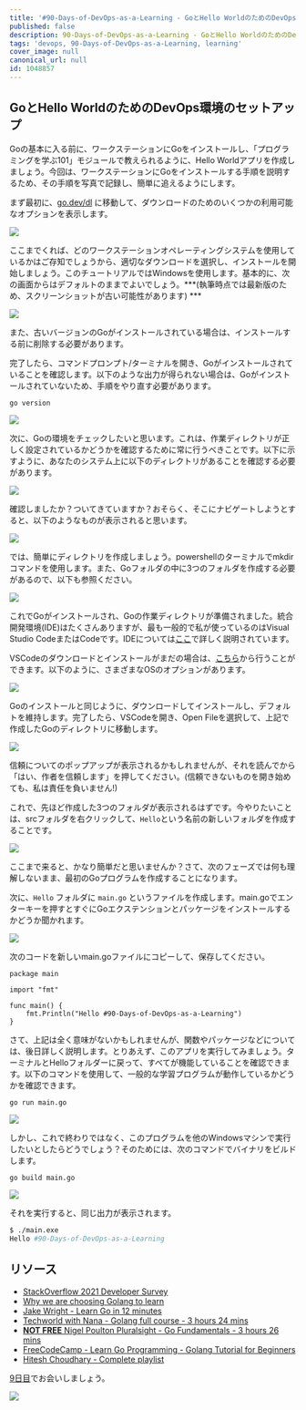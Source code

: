 ```yaml
---
title: '#90-Days-of-DevOps-as-a-Learning - GoとHello WorldのためのDevOps環境のセットアップ - 8日目'
published: false
description: 90-Days-of-DevOps-as-a-Learning - GoとHello WorldのためのDevOps環境のセットアップ
tags: 'devops, 90-Days-of-DevOps-as-a-Learning, learning'
cover_image: null
canonical_url: null
id: 1048857
---
```

## GoとHello WorldのためのDevOps環境のセットアップ

Goの基本に入る前に、ワークステーションにGoをインストールし、「プログラミングを学ぶ101」モジュールで教えられるように、Hello Worldアプリを作成しましょう。今回は、ワークステーションにGoをインストールする手順を説明するため、その手順を写真で記録し、簡単に追えるようにします。

まず最初に、[go.dev/dl](https://go.dev/dl/) に移動して、ダウンロードのためのいくつかの利用可能なオプションを表示します。

![](Images/Day8_Go1.png)

ここまでくれば、どのワークステーションオペレーティングシステムを使用しているかはご存知でしょうから、適切なダウンロードを選択し、インストールを開始しましょう。このチュートリアルではWindowsを使用します。基本的に、次の画面からはデフォルトのままでよいでしょう。***(執筆時点では最新版のため、スクリーンショットが古い可能性があります) *** 

![](Images/Day8_Go2.png)

また、古いバージョンのGoがインストールされている場合は、インストールする前に削除する必要があります。

完了したら、コマンドプロンプト/ターミナルを開き、Goがインストールされていることを確認します。以下のような出力が得られない場合は、Goがインストールされていないため、手順をやり直す必要があります。

`go version`

![](Images/Day8_Go3.png)

次に、Goの環境をチェックしたいと思います。これは、作業ディレクトリが正しく設定されているかどうかを確認するために常に行うべきことです。以下に示すように、あなたのシステム上に以下のディレクトリがあることを確認する必要があります。

![](Images/Day8_Go4.png)

確認しましたか？ついてきていますか？おそらく、そこにナビゲートしようとすると、以下のようなものが表示されると思います。

![](Images/Day8_Go5.png)

では、簡単にディレクトリを作成しましょう。powershellのターミナルでmkdirコマンドを使用します。また、Goフォルダの中に3つのフォルダを作成する必要があるので、以下も参照ください。

![](Images/Day8_Go6.png)

これでGoがインストールされ、Goの作業ディレクトリが準備されました。統合開発環境(IDE)はたくさんありますが、最も一般的で私が使っているのはVisual Studio CodeまたはCodeです。IDEについては[ここ](https://www.youtube.com/watch?v=vUn5akOlFXQ)で詳しく説明されています。

VSCodeのダウンロードとインストールがまだの場合は、[こちら](https://code.visualstudio.com/download)から行うことができます。以下のように、さまざまなOSのオプションがあります。

![](Images/Day8_Go7.png)

Goのインストールと同じように、ダウンロードしてインストールし、デフォルトを維持します。完了したら、VSCodeを開き、Open Fileを選択して、上記で作成したGoのディレクトリに移動します。

![](Images/Day8_Go8.png)

信頼についてのポップアップが表示されるかもしれませんが、それを読んでから「はい、作者を信頼します」を押してください。(信頼できないものを開き始めても、私は責任を負いません!)

これで、先ほど作成した3つのフォルダが表示されるはずです。今やりたいことは、srcフォルダを右クリックして、`Hello`という名前の新しいフォルダを作成することです。

![](Images/Day8_Go9.png)

ここまで来ると、かなり簡単だと思いませんか？さて、次のフェーズでは何も理解しないまま、最初のGoプログラムを作成することになります。

次に、`Hello` フォルダに `main.go` というファイルを作成します。main.goでエンターキーを押すとすぐにGoエクステンションとパッケージをインストールするかどうか聞かれます。

![](Images/Day8_Go10.png)

次のコードを新しいmain.goファイルにコピーして、保存してください。

```
package main

import "fmt"

func main() {
    fmt.Println("Hello #90-Days-of-DevOps-as-a-Learning")
}
```
さて、上記は全く意味がないかもしれませんが、関数やパッケージなどについては、後日詳しく説明します。とりあえず、このアプリを実行してみましょう。ターミナルとHelloフォルダーに戻って、すべてが機能していることを確認できます。以下のコマンドを使用して、一般的な学習プログラムが動作しているかどうかを確認できます。

```
go run main.go
```
![](Images/Day8_Go11.png)

しかし、これで終わりではなく、このプログラムを他のWindowsマシンで実行したいとしたらどうでしょう？そのためには、次のコマンドでバイナリをビルドします。

```
go build main.go
``` 
![](Images/Day8_Go12.png)

それを実行すると、同じ出力が表示されます。

```bash
$ ./main.exe
Hello #90-Days-of-DevOps-as-a-Learning
```

## リソース

- [StackOverflow 2021 Developer Survey](https://insights.stackoverflow.com/survey/2021)
- [Why we are choosing Golang to learn](https://www.youtube.com/watch?v=7pLqIIAqZD4&t=9s)
- [Jake Wright - Learn Go in 12 minutes](https://www.youtube.com/watch?v=C8LgvuEBraI&t=312s) 
- [Techworld with Nana - Golang full course - 3 hours 24 mins](https://www.youtube.com/watch?v=yyUHQIec83I) 
- [**NOT FREE** Nigel Poulton Pluralsight - Go Fundamentals - 3 hours 26 mins](https://www.pluralsight.com/courses/go-fundamentals) 
- [FreeCodeCamp -  Learn Go Programming - Golang Tutorial for Beginners](https://www.youtube.com/watch?v=YS4e4q9oBaU&t=1025s) 
- [Hitesh Choudhary - Complete playlist](https://www.youtube.com/playlist?list=PLRAV69dS1uWSR89FRQGZ6q9BR2b44Tr9N) 


[9日目](day09.md)でお会いしましょう。

![](Images/Day8_Go13.png)
